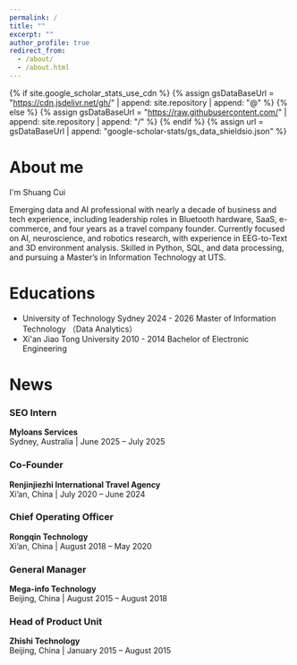 ```yaml
---
permalink: /
title: ""
excerpt: ""
author_profile: true
redirect_from: 
  - /about/
  - /about.html
---
```


{% if site.google_scholar_stats_use_cdn %}
{% assign gsDataBaseUrl = "https://cdn.jsdelivr.net/gh/" | append: site.repository | append: "@" %}
{% else %}
{% assign gsDataBaseUrl = "https://raw.githubusercontent.com/" | append: site.repository | append: "/" %}
{% endif %}
{% assign url = gsDataBaseUrl | append: "google-scholar-stats/gs_data_shieldsio.json" %}

<span class='anchor' id='about-me'></span>
# About me
I'm Shuang Cui

Emerging data and AI professional with nearly a decade of business and tech experience, including leadership roles in Bluetooth hardware, SaaS, e-commerce, and four years as a travel company founder. Currently focused on AI, neuroscience, and robotics research, with experience in EEG-to-Text and 3D environment analysis. Skilled in Python, SQL, and data processing, and pursuing a Master’s in Information Technology at UTS.

# Educations
- University of Technology Sydney                       2024 - 2026
Master of Information Technology （Data Analytics）
- Xi'an Jiao Tong University                                    2010 - 2014
Bachelor of Electronic Engineering

<span class='anchor' id='educations'></span>
# News
### SEO Intern  
**Myloans Services**  
Sydney, Australia | June 2025 – July 2025  

### Co-Founder  
**Renjinjiezhi International Travel Agency**  
Xi’an, China | July 2020 – June 2024  

### Chief Operating Officer  
**Rongqin Technology**  
Xi’an, China | August 2018 – May 2020  

### General Manager  
**Mega-info Technology**  
Beijing, China | August 2015 – August 2018  

### Head of Product Unit  
**Zhishi Technology**  
Beijing, China | January 2015 – August 2015  

